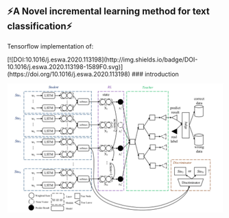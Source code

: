 ## :zap:A Novel incremental learning method for text classification:zap:
<p> Tensorflow implementation of: </p>
[![DOI:10.1016/j.eswa.2020.113198](http://img.shields.io/badge/DOI-10.1016/j.eswa.2020.113198-1589F0.svg)](https://doi.org/10.1016/j.eswa.2020.113198)
### introduction

![The structure](images/1.png)

###
